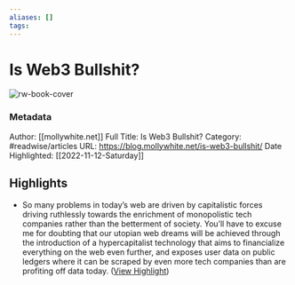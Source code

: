 ```yaml
---
aliases: []
tags:
---
```

# Is Web3 Bullshit?

![rw-book-cover](https://blog.mollywhite.net/assets/mollyandmax.png)
### Metadata
Author: [[mollywhite.net]]
Full Title: Is Web3 Bullshit?
Category: #readwise/articles
URL: https://blog.mollywhite.net/is-web3-bullshit/
Date Highlighted: [[2022-11-12-Saturday]]

## Highlights
- So many problems in today’s web are driven by capitalistic forces driving ruthlessly towards the enrichment of monopolistic tech companies rather than the betterment of society. You’ll have to excuse me for doubting that our utopian web dreams will be achieved through the introduction of a hypercapitalist technology that aims to financialize everything on the web even further, and exposes user data on public ledgers where it can be scraped by even more tech companies than are profiting off data today. ([View Highlight](https://read.readwise.io/read/01ghp0d9mdc5as463301ydd9ns))
